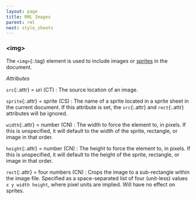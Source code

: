 ```yaml
---
layout: page
title: RML Images
parent: rml
next: style_sheets
---
```


### \<img\>

The `<img>`{:.tag} element is used to include images or [sprites](../rcss/sprite_sheets.html) in the document.

_Attributes_

`src`{:.attr} = uri (CT)
: The source location of an image.

`sprite`{:.attr} = sprite (CS)
: The name of a sprite located in a sprite sheet in the current document. If this attribute is set, the `src`{:.attr} and `rect`{:.attr} attributes will be ignored.

`width`{:.attr} = number (CN)
: The width to force the element to, in pixels. If this is unspecified, it will default to the width of the sprite, rectangle, or image in that order.

`height`{:.attr} = number (CN)
: The height to force the element to, in pixels. If this is unspecified, it will default to the height of the sprite, rectangle, or image in that order.

`rect`{:.attr} = four numbers (CN)
: Crops the image to a sub-rectangle within the image file. Specified as a space-separated list of four (unit-less) values `x y width height`, where pixel units are implied. Will have no effect on sprites.
